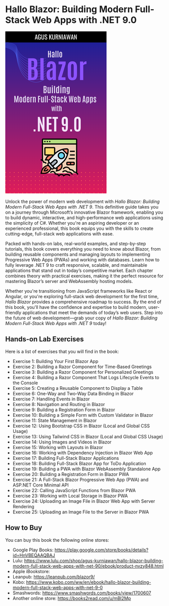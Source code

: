 # Hallo Blazor: Building Modern Full-Stack Web Apps with .NET 9.0

<img src="images/cover.png"  width="320">

Unlock the power of modern web development with *Hallo Blazor: Building Modern Full-Stack Web Apps with .NET 9*. This definitive guide takes you on a journey through Microsoft’s innovative Blazor framework, enabling you to build dynamic, interactive, and high-performance web applications using the simplicity of C#. Whether you're an aspiring developer or an experienced professional, this book equips you with the skills to create cutting-edge, full-stack web applications with ease.

Packed with hands-on labs, real-world examples, and step-by-step tutorials, this book covers everything you need to know about Blazor, from building reusable components and managing layouts to implementing Progressive Web Apps (PWAs) and working with databases. Learn how to fully leverage .NET 9 to craft responsive, scalable, and maintainable applications that stand out in today’s competitive market. Each chapter combines theory with practical exercises, making it the perfect resource for mastering Blazor’s server and WebAssembly hosting models.

Whether you're transitioning from JavaScript frameworks like React or Angular, or you're exploring full-stack web development for the first time, *Hallo Blazor* provides a comprehensive roadmap to success. By the end of this book, you'll have the confidence and expertise to build modern, user-friendly applications that meet the demands of today’s web users. Step into the future of web development—grab your copy of *Hallo Blazor: Building Modern Full-Stack Web Apps with .NET 9* today!



## Hands-on Lab Exercises

Here is a list of exercises that you will find in the book:

* Exercise 1: Building Your First Blazor App
* Exercise 2: Building a Razor Component for Time-Based Greetings
* Exercise 3: Building a Razor Component for Personalized Greetings
* Exercise 4: Building a Razor Component That Logs Lifecycle Events to the Console
* Exercise 5: Creating a Reusable Component to Display a Table
* Exercise 6: One-Way and Two-Way Data Binding in Blazor
* Exercise 7: Handling Events in Blazor
* Exercise 8: Navigation and Routing in Blazor
* Exercise 9: Building a Registration Form in Blazor
* Exercise 10: Building a Simple Form with Custom Validator in Blazor
* Exercise 11: State Management in Blazor
* Exercise 12: Using Bootstrap CSS in Blazor (Local and Global CSS Usage)
* Exercise 13: Using Tailwind CSS in Blazor (Local and Global CSS Usage)
* Exercise 14: Using Images and Videos in Blazor
* Exercise 15: Working with Layouts in Blazor
* Exercise 16: Working with Dependency Injection in Blazor Web App
* Exercise 17: Building Full-Stack Blazor Applications
* Exercise 18: Building Full-Stack Blazor App for ToDo Application
* Exercise 19: Building a PWA with Blazor WebAssembly Standalone App
* Exercise 20: Building a Registration Form in Blazor PWA
* Exercise 21: A Full-Stack Blazor Progressive Web App (PWA) and ASP.NET Core Minimal API
* Exercise 22: Calling JavaScript Functions from Blazor PWA
* Exercise 23: Working with Local Storage in Blazor PWA
* Exercise 24: Uploading an Image File in Blazor Web App with Server Rendering
* Exercise 25: Uploading an Image File to the Server in Blazor PWA


## How to Buy

You can buy this book the following online stores:

* Google Play Books: https://play.google.com/store/books/details?id=HnVBEQAAQBAJ
* Lulu: https://www.lulu.com/shop/agus-kurniawan/hallo-blazor-building-modern-full-stack-web-apps-with-net-90/ebook/product-nvzy848.html
* Apple iBookstore: 
* Leanpub: https://leanpub.com/blazor9/
* Kobo: https://www.kobo.com/ww/en/ebook/hallo-blazor-building-modern-full-stack-web-apps-with-net-9-0
* Smashwords: https://www.smashwords.com/books/view/1700607
* Another online store: https://books2read.com/u/mBl2Mp

